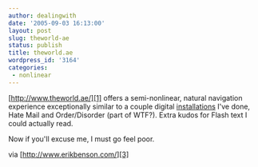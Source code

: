 ```yaml
---
author: dealingwith
date: '2005-09-03 16:13:00'
layout: post
slug: theworld-ae
status: publish
title: theworld.ae
wordpress_id: '3164'
categories:
 - nonlinear
---
```


[http://www.theworld.ae/][1] offers a semi-nonlinear, natural navigation
experience exceptionally similar to a couple digital [installations][2] I've
done, Hate Mail and Order/Disorder (part of WTF?). Extra kudos for Flash text
I could actually read.


Now if you'll excuse me, I must go feel poor.


via [http://www.erikbenson.com/][3]


   [1]: http://www.theworld.ae/

   [2]: http://danielsjourney.com/art/installations

   [3]: http://www.erikbenson.com/

   

